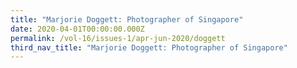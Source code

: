 ```yaml
---
title: "Marjorie Doggett: Photographer of Singapore"
date: 2020-04-01T00:00:00.000Z
permalink: /vol-16/issues-1/apr-jun-2020/doggett
third_nav_title: "Marjorie Doggett: Photographer of Singapore"
---
```


<style>
table { 
	background-color: #e1deea;
	}
.infobox { 
  padding: 20px;
  margin: 20px;
  background: #e1deea
}
</style>